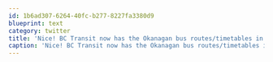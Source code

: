 ```yaml
---
id: 1b6ad307-6264-40fc-b277-8227fa3380d9
blueprint: text
category: twitter
title: 'Nice! BC Transit now has the Okanagan bus routes/timetables in Google Maps! maps.google.com/maps?saddr=200…'
caption: 'Nice! BC Transit now has the Okanagan bus routes/timetables in Google Maps! <a href="http://maps.google.com/maps?saddr=200+Bernard+Ave,+Kelowna,+BC+V1Y+1A8,+Canada&amp;daddr=UBCO&amp;hl=en&amp;ll=49.910777,-119.446964&amp;spn=0.094517,0.264187&amp;sll=49.91131,-119.44293&amp;sspn=0.094516,0.264187&amp;geocode=FYEz-QIdv5Xg-ClpmIL7pfR9UzGaDu56uvpG8g%3BFUQE-gIdGyji-CGk8Y0FuXmofA&amp;vpsrc=0&amp;dirflg=r&amp;ttype=now&amp;noexp=0&amp;noal=0&amp;sort=def&amp;mra=ltm&amp;t=m&amp;z=13&amp;start=0" title="http://maps.google.com/maps?saddr=200+Bernard+Ave,+Kelowna,+BC+V1Y+1A8,+Canada&amp;daddr=UBCO&amp;hl=en&amp;ll=49.910777,-119.446964&amp;spn=0.094517,0.264187&amp;sll=49.91131,-119.44293&amp;sspn=0.094516,0.264187&amp;geocode=FYEz-QIdv5Xg-ClpmIL7pfR9UzGaDu56uvpG8g%3BFUQE-gIdGyji-CGk8Y0FuXmofA&amp;vpsrc=0&amp;dirflg=r&amp;ttype=now&amp;noexp=0&amp;noal=0&amp;sort=def&amp;mra=ltm&amp;t=m&amp;z=13&amp;start=0" class="link link_untco">maps.google.com/maps?saddr=200…</a>'
---
```

